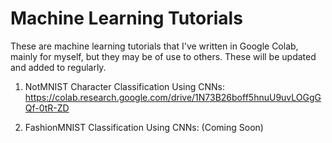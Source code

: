 # Machine Learning Tutorials

These are machine learning tutorials that I've written in Google Colab, mainly for myself, but they may be of use to others. These will be updated and added to regularly. 

1. NotMNIST Character Classification Using CNNs:
    https://colab.research.google.com/drive/1N73B26boff5hnuU9uvLOGgGQf-0tR-ZD

2. FashionMNIST Classification Using CNNs: (Coming Soon)